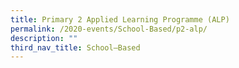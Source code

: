```yaml
---
title: Primary 2 Applied Learning Programme (ALP)
permalink: /2020-events/School-Based/p2-alp/
description: ""
third_nav_title: School–Based
---
```

